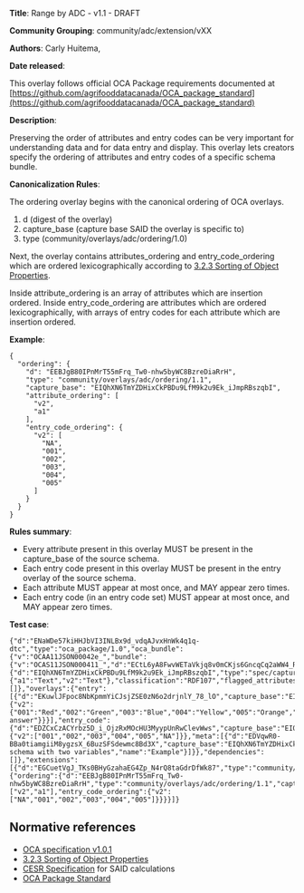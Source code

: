 **Title**: Range by ADC - v1.1 - DRAFT

**Community Grouping**: community/adc/extension/vXX

**Authors**: Carly Huitema, 

**Date released**: 

This overlay follows official OCA Package requirements documented at [https://github.com/agrifooddatacanada/OCA_package_standard](https://github.com/agrifooddatacanada/OCA_package_standard)

**Description**:

Preserving the order of attributes and entry codes can be very important for understanding data and for data entry and display. This overlay lets creators specify the ordering of attributes and entry codes of a specific schema bundle.

**Canonicalization Rules**:

The ordering overlay begins with the canonical ordering of OCA overlays.
1) d (digest of the overlay)
2) capture_base (capture base SAID the overlay is specific to)
3) type (community/overlays/adc/ordering/1.0)

Next, the overlay contains attributes_ordering and entry_code_ordering which are ordered lexicographically according to [3.2.3 Sorting of Object Properties](https://www.rfc-editor.org/rfc/rfc8785#section-3.2.3). 

Inside attribute_ordering is an array of attributes which are insertion ordered. Inside entry_code_ordering are attributes which are ordered lexicographically, with arrays of entry codes for each attribute which are insertion ordered.

**Example**: 

```
{
  "ordering": {
    "d": "EEBJgB80IPnMrT55mFrq_Tw0-nhw5byWC8BzreDiaRrH",
    "type": "community/overlays/adc/ordering/1.1",
    "capture_base": "EIQhXN6TmYZDHixCkPBDu9LfM9k2u9Ek_iJmpRBszqbI",
    "attribute_ordering": [
      "v2",
      "a1"
    ],
    "entry_code_ordering": {
      "v2": [
        "NA",
        "001",
        "002",
        "003",
        "004",
        "005"
      ]
    }
  }
}
```


**Rules summary**: 
 - Every attribute present in this overlay MUST be present in the capture_base of the source schema.
 - Each entry code present in this overlay MUST be present in the entry overlay of the source schema.
 - Each attribute MUST appear at most once, and MAY appear zero times.
 - Each entry code (in an entry code set) MUST appear at most once, and MAY appear zero times.


**Test case**: 

```
{"d":"ENaWDe57kiHHJbVI3INLBx9d_vdqAJvxHnWk4q1q-dtc","type":"oca_package/1.0","oca_bundle":{"v":"OCAA11JSON00042e_","bundle":{"v":"OCAS11JSON000411_","d":"ECtL6yA8FwvWETaVkjq8v0mCKjs6GncqCq2aWW4_Rfqy","capture_base":{"d":"EIQhXN6TmYZDHixCkPBDu9LfM9k2u9Ek_iJmpRBszqbI","type":"spec/capture_base/1.1","attributes":{"a1":"Text","v2":"Text"},"classification":"RDF107","flagged_attributes":[]},"overlays":{"entry":[{"d":"EKuwlJFpoc8NbKpmmYiCJsjZSE0zN6o2drjnlY_78_lO","capture_base":"EIQhXN6TmYZDHixCkPBDu9LfM9k2u9Ek_iJmpRBszqbI","type":"spec/overlays/entry/1.1","language":"eng","attribute_entries":{"v2":{"001":"Red","002":"Green","003":"Blue","004":"Yellow","005":"Orange","NA":"No answer"}}}],"entry_code":{"d":"EDZCxCzACYrbz5D_i_OjzRxMOcHU3MyypUnRwClevWws","capture_base":"EIQhXN6TmYZDHixCkPBDu9LfM9k2u9Ek_iJmpRBszqbI","type":"spec/overlays/entry_code/1.1","attribute_entry_codes":{"v2":["001","002","003","004","005","NA"]}},"meta":[{"d":"EDVqwR0-BBa0tiamgiiM8ygzsX_6BuzSFSdewmc8Bd3X","capture_base":"EIQhXN6TmYZDHixCkPBDu9LfM9k2u9Ek_iJmpRBszqbI","type":"spec/overlays/meta/1.1","language":"eng","description":"Example schema with two variables","name":"Example"}]}},"dependencies":[]},"extensions":[{"d":"EGCuetVgJ_TKs0BHyGzahaEG4Zp_N4rQ8taGdrDfWk87","type":"community/adc/extension/1.0","bundle_digest":"ECtL6yA8FwvWETaVkjq8v0mCKjs6GncqCq2aWW4_Rfqy","overlays":{"ordering":{"d":"EEBJgB80IPnMrT55mFrq_Tw0-nhw5byWC8BzreDiaRrH","type":"community/overlays/adc/ordering/1.1","capture_base":"EIQhXN6TmYZDHixCkPBDu9LfM9k2u9Ek_iJmpRBszqbI","attribute_ordering":["v2","a1"],"entry_code_ordering":{"v2":["NA","001","002","003","004","005"]}}}}]}
```

## Normative references
- [OCA specification v1.0.1](http://oca.colossi.network/specification/) 
- [3.2.3 Sorting of Object Properties](https://www.rfc-editor.org/rfc/rfc8785#section-3.2.3)
- [CESR Specification](https://weboftrust.github.io/ietf-cesr/draft-ssmith-cesr.html) for SAID calculations
- [OCA Package Standard](https://github.com/agrifooddatacanada/OCA_package_standard)
